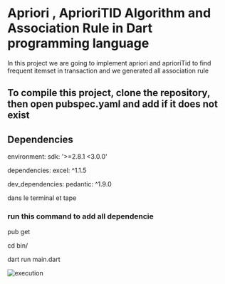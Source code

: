 # Apriori , AprioriTID Algorithm and Association  Rule in Dart programming language
In this project we are going to implement apriori and aprioriTid to find frequent itemset in transaction and we generated all association rule 
## To compile this project, clone the repository, then open  pubspec.yaml and add if it does not exist
## Dependencies
environment:
  sdk: '>=2.8.1 <3.0.0'
  
dependencies:
  excel: ^1.1.5

dev_dependencies:
  pedantic: ^1.9.0
  
dans le terminal et tape
### run this command to add   all dependencie   
  pub get 
  
  cd bin/
  
  dart run main.dart
  
![execution](https://user-images.githubusercontent.com/63323044/107106056-fea36100-6829-11eb-8bf2-2de480b947c9.png)
